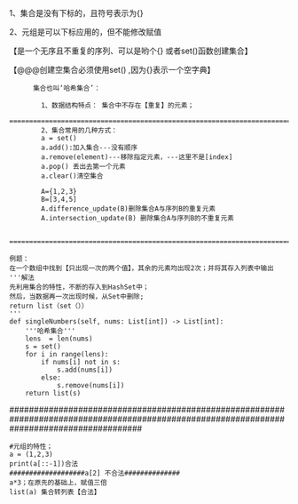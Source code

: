1、集合是没有下标的，且符号表示为{}

2、元组是可以下标应用的，但不能修改赋值
 
【是一个无序且不重复的序列、可以是哟个{} 或者set()函数创建集合】 
  
  
【@@@创建空集合必须使用set()  ,因为{}表示一个空字典】



          集合也叫‘哈希集合’：

            1、数据结构特点： 集合中不存在【重复】的元素；
            =============================================================================================================
            2、集合常用的几种方式：
            a = set()
            a.add():加入集合---没有顺序
            a.remove(element)---移除指定元素，---这里不是[index]
            a.pop() 丢出去第一个元素
            a.clear()清空集合

            A={1,2,3}
            B=[3,4,5]
            A.difference_update(B)删除集合A与序列B的重复元素
            A.intersection_update(B) 删除集合A与序列B的不重复元素

   
    =============================================================================================================
    
    例题：
    在一个数组中找到【只出现一次的两个值】，其余的元素均出现2次；并将其存入列表中输出
    '''解法
    先利用集合的特性，不断的存入到HashSet中；
    然后，当数据再一次出现时候，从Set中删除;
    return list（set（））
    '''
    def singleNumbers(self, nums: List[int]) -> List[int]:
        '''哈希集合'''
        lens  = len(nums)
        s = set()
        for i in range(lens):
            if nums[i] not in s:
                s.add(nums[i])
            else:
                s.remove(nums[i])
        return list(s)

























###########################################################################################################################################
        
    #元组的特性；
    a = (1,2,3)
    print(a[::-1])合法
    ###################a[2] 不合法##############
    a*3；在原先的基础上，赋值三倍
    list(a) 集合转列表【合法】
    
    
    
